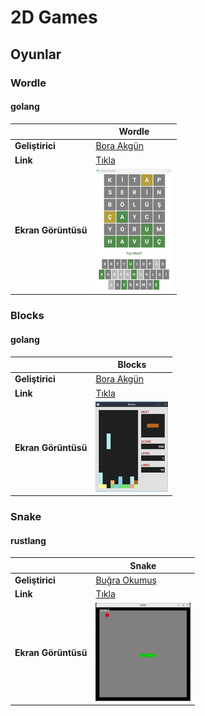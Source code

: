 # 2D Games

## Oyunlar

### Wordle

#### golang

|                     | Wordle                                         |
|---------------------|------------------------------------------------|
| **Geliştirici**     | [Bora Akgün](https://github.com/QuickOrBeDead) |
| **Link**            | [Tıkla](wordle/golang)                |
| **Ekran Görüntüsü** | ![Wordle](../_img/wordle.png)                   |

### Blocks

#### golang

|                     |Blocks                                           |
|---------------------|------------------------------------------------|
| **Geliştirici**     | [Bora Akgün](https://github.com/QuickOrBeDead) |
| **Link**            | [Tıkla](blocks/golang)                |
| **Ekran Görüntüsü** | ![Wordle](../_img/blocks.png)                   |

### Snake

#### rustlang

|                     | Snake                                          |
|---------------------|------------------------------------------------|
| **Geliştirici**     | [Buğra Okumuş](https://github.com/bgraokmush)  |
| **Link**            | [Tıkla](snake/rustlang)               |
| **Ekran Görüntüsü** | ![Wordle](../_img/snake.png)                    |